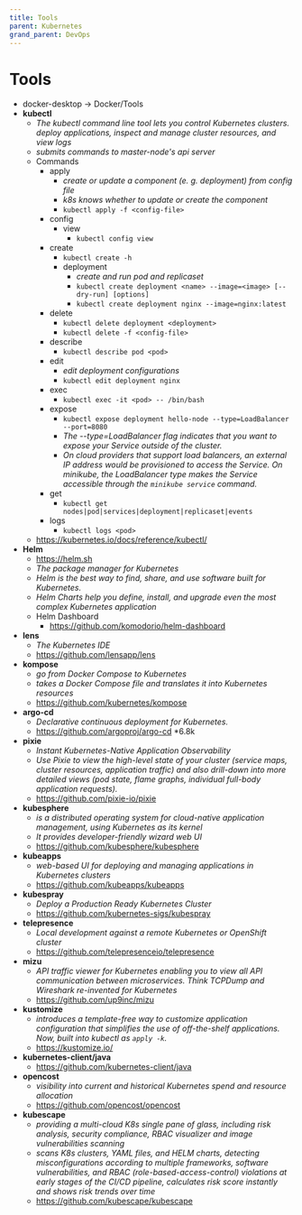 ```yaml
---
title: Tools
parent: Kubernetes
grand_parent: DevOps
---
```


# Tools
- docker-desktop → Docker/Tools
- **kubectl**
  - *The kubectl command line tool lets you control Kubernetes clusters. deploy applications, inspect and manage cluster resources, and view logs*
  - *submits commands to master-node's api server*
  - Commands
    - apply
      - *create or update a component (e. g. deployment) from config file*
      - *k8s knows whether to update or create the component*
      - `kubectl apply -f <config-file>`
    - config
      - view
        - `kubectl config view`
    - create
      - `kubectl create -h`
      - deployment
        - *create and run pod and replicaset*
        - `kubectl create deployment <name> --image=<image> [--dry-run] [options]`
        - `kubectl create deployment nginx --image=nginx:latest`
    - delete
      - `kubectl delete deployment <deployment>`
      - `kubectl delete -f <config-file>`
    - describe
      - `kubectl describe pod <pod>`
    - edit
      - *edit deployment configurations*
      - `kubectl edit deployment nginx`
    - exec
      - `kubectl exec -it <pod> -- /bin/bash`
    - expose
      - `kubectl expose deployment hello-node --type=LoadBalancer --port=8080`
      - *The --type=LoadBalancer flag indicates that you want to expose your Service outside of the cluster.*
      - *On cloud providers that support load balancers, an external IP address would be provisioned to access the Service. On minikube, the LoadBalancer type makes the Service accessible through the `minikube service` command.*
    - get
      - `kubectl get nodes|pod|services|deployment|replicaset|events`
    - logs
      - `kubectl logs <pod>`
  - <https://kubernetes.io/docs/reference/kubectl/>
- **Helm**
  - <https://helm.sh>
  - *The package manager for Kubernetes*
  - *Helm is the best way to find, share, and use software built for Kubernetes.*
  - *Helm Charts help you define, install, and upgrade even the most complex Kubernetes application*
  - Helm Dashboard
    - <https://github.com/komodorio/helm-dashboard> 
- **lens**
  - *The Kubernetes IDE*
  - <https://github.com/lensapp/lens>
- **kompose**
  - *go from Docker Compose to Kubernetes*
  - *takes a Docker Compose file and translates it into Kubernetes resources*
  - <https://github.com/kubernetes/kompose>
- **argo-cd**
  - *Declarative continuous deployment for Kubernetes.*
  - <https://github.com/argoproj/argo-cd> *6.8k
- **pixie**
  - *Instant Kubernetes-Native Application Observability*
  - *Use Pixie to view the high-level state of your cluster (service maps, cluster resources, application traffic) and also drill-down into more detailed views (pod state, flame graphs, individual full-body application requests).*
  - <https://github.com/pixie-io/pixie>
- **kubesphere**
  - *is a distributed operating system for cloud-native application management, using Kubernetes as its kernel*
  - *It provides developer-friendly wizard web UI*
  - <https://github.com/kubesphere/kubesphere>
- **kubeapps**
  - *web-based UI for deploying and managing applications in Kubernetes clusters*
  - <https://github.com/kubeapps/kubeapps>
- **kubespray**
  - *Deploy a Production Ready Kubernetes Cluster*
  - <https://github.com/kubernetes-sigs/kubespray>
- **telepresence**
  - *Local development against a remote Kubernetes or OpenShift cluster*
  - <https://github.com/telepresenceio/telepresence>
- **mizu**
  - *API traffic viewer for Kubernetes enabling you to view all API communication between microservices. Think TCPDump and Wireshark re-invented for Kubernetes*
  - <https://github.com/up9inc/mizu>
- **kustomize**
  - *introduces a template-free way to customize application configuration that simplifies the use of off-the-shelf applications. Now, built into kubectl as `apply -k`.*
  - <https://kustomize.io/>
- **kubernetes-client/java**
  - <https://github.com/kubernetes-client/java>
- **opencost**
  - *visibility into current and historical Kubernetes spend and resource allocation* 
  - <https://github.com/opencost/opencost>
- **kubescape**
  - *providing a multi-cloud K8s single pane of glass, including risk analysis, security compliance, RBAC visualizer and image vulnerabilities scanning*
  - *scans K8s clusters, YAML files, and HELM charts, detecting misconfigurations according to multiple frameworks, software vulnerabilities, and RBAC (role-based-access-control) violations at early stages of the CI/CD pipeline, calculates risk score instantly and shows risk trends over time* 
  - <https://github.com/kubescape/kubescape> 
